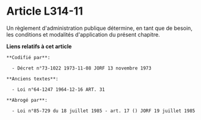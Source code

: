 # Article L314-11

Un règlement d'administration publique détermine, en tant que de besoin, les conditions et modalités d'application du présent
chapitre.

**Liens relatifs à cet article**

	**Codifié par**:

	  - Décret n°73-1022 1973-11-08 JORF 13 novembre 1973

	**Anciens textes**:

	  - Loi n°64-1247 1964-12-16 ART. 31

	**Abrogé par**:

	  - Loi n°85-729 du 18 juillet 1985 - art. 17 () JORF 19 juillet 1985
